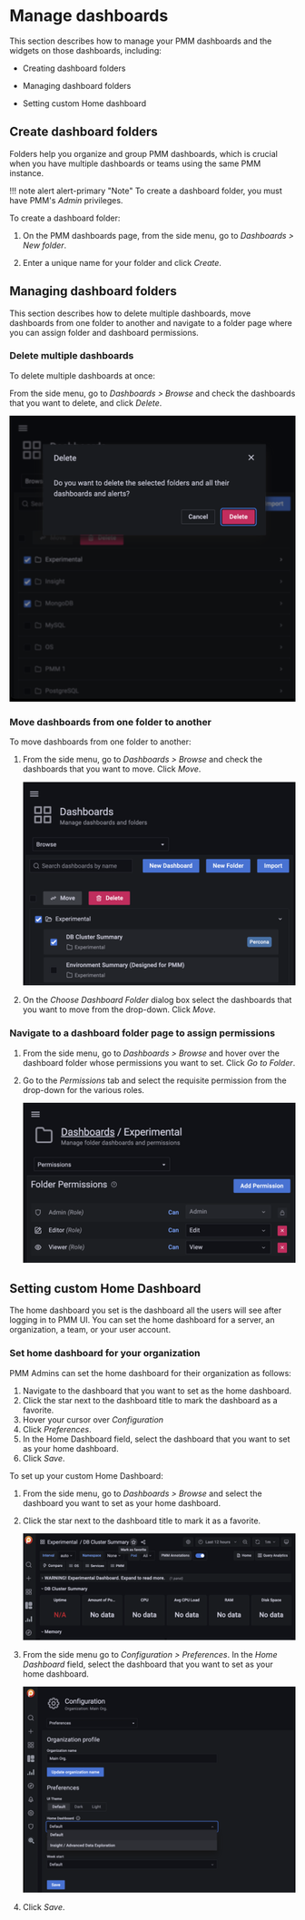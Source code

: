 # Manage dashboards


This section describes how to manage your PMM dashboards and the widgets on those dashboards, including:

- Creating dashboard folders

- Managing dashboard folders

- Setting custom Home dashboard


## Create dashboard folders

Folders help you organize and group PMM dashboards, which is crucial when you have multiple dashboards or teams using the same PMM instance.

!!! note alert alert-primary "Note"
    To create a dashboard folder, you must have PMM's *Admin* privileges.

To create a dashboard folder:

1. On the PMM dashboards page, from the side menu, go to <i class="uil uil-plus"></i> *Dashboards > New folder*.

2. Enter a unique name for your folder and click *Create*.


## Managing dashboard folders

This section describes how to delete multiple dashboards, move dashboards from one folder to another and navigate to a folder page where you can assign folder and dashboard permissions.

### Delete multiple dashboards

To delete multiple dashboards at once:

From the side menu, go to <i class="uil uil-apps"></i> *Dashboards > Browse* and check the dashboards that you want to delete, and click *Delete*.




![!image](../../_images/PMM_Delete_multiple_dashbaords.png)

### Move dashboards from one folder to another

To move dashboards from one folder to another:

1. From the side menu, go to <i class="uil uil-apps"></i> *Dashboards > Browse* and check the dashboards that you want to move. Click *Move*.

    ![!image](../../_images/PMM_Move_dashbaords.png)

2. On the *Choose Dashboard Folder* dialog box select the dashboards that you want to move from the drop-down. Click *Move*.


### Navigate to a dashboard folder page to assign permissions

1. From the side menu, go to <i class="uil uil-apps"></i> *Dashboards > Browse* and hover over the dashboard folder whose permissions you want to set. Click *Go to Folder*.
2. Go to the *Permissions* tab and select the requisite permission from the drop-down for the various roles.

    ![!image](../../_images/PMM_Permissions_dashbaords_folder.png)


## Setting custom Home Dashboard

The home dashboard you set is the dashboard all the users will see after logging in to PMM UI. You can set the home dashboard for a server, an organization, a team, or your user account. 

### Set home dashboard for your organization

PMM Admins can set the home dashboard for their organization as follows:

1. Navigate to the dashboard that you want to set as the home dashboard.
2. Click the star next to the dashboard title to mark the dashboard as a favorite.
3. Hover your cursor over *Configuration*
4. Click *Preferences*.
5. In the Home Dashboard field, select the dashboard that you want to set as your home dashboard.
6. Click *Save*.

To set up your custom Home Dashboard:

1. From the side menu, go to <i class="uil uil-apps"></i> *Dashboards > Browse* and select the dashboard you want to set as your home dashboard.
2. Click the star next to the dashboard title to mark it as a favorite.

    ![!image](../../_images/PMM_click_to_add_favorite_dashbaord.png)


3. From the side menu go to <i class="uil uil-cog"></i> *Configuration > Preferences*. In the *Home Dashboard* field, select the dashboard that you want to set as your home dashboard. 

    ![!image](../../_images/PMM_set_home_dashboard.png)

4. Click *Save*.




